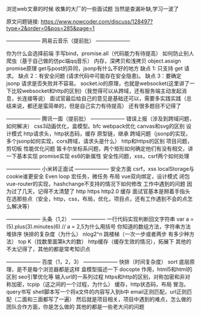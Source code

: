 浏览web文章的时候 收集的大厂的一些面试题 当然是查漏补缺,学习一波了

原文问题链接: https://www.nowcoder.com/discuss/128497?type=2&order=0&pos=285&page=1

——————– 网易云音乐（提前批） ——————–

你为什么会选择前端
手写bind，promise.all（代码能力有待提高）
如何防止别人爬虫（基于自己做的仿pc端qq音乐）
内存，深拷贝和浅拷贝 object.assign
promise原理
get与post的异同，jsonp有什么不好的地方
缺点 1: 只支持 get 请求。
缺点 2：有安全问题 (请求代码中可能存在安全隐患)。
缺点 3：要确定 jsonp 请求是否失败并不容易。
socket.io的原理，也就是websocket(这里讲了一下比较websocket和http的区别)（我觉得可以从跨域，还有服务端主动发起消息，长连接等说）
面试官最后给自己的意见是基础还可以，需要多实践实践（总结来说，都还是蛮简单的，但是自己实力有待提高）
还有很多题目不记得了

——————– 腾讯一面（提前批） ——————–
错误上报（涉及到跨域问题，如何解决）
css3动画优化，盒模型。bfc
webpack优化
canvas和svg的区别
设计模式
http请求头，http状态码，缓存
原型链，继承
跨域问题（jsonp的实现，多个jsonp如何实现，cors跨域，请求头是什么）
http和https的区别
项目问题，剪切板
性能优化问题
笛卡尔坐标系问题，两个矩形如何确定他们有没有相交，讲一下基本实现
promise实现
es6的新属性
安全性问题，xss，csrf两个如何处理

——————– 小米转正面试 ——————–
安全方面 csrf，xss localStorage与cookie谁更安全
Even loop
宏任务，微任务
布局
vue双向绑定，设计模式
闭包
vue-router的实现，hashchange不支持的情况下如何修改
工作中遇到的问题
因为过了几天，记得不太清楚了
http https http2.0
缓存
面试官基本是掰着手指头在选那些点（安全，http，css，布局，优化，项目点，还有工作遇到不会的点怎么解决等）

——————– 头条（1,2） ——————–
一行代码实现判断回文字符串
var a = (5).plus(3).minutes(6) // a = 2,5为什么用括号
你知道的数组方法，字符串方法
堆排序 快排的复杂度（为什么） nlog2^n
跳楼梯（一次一步或者两步 有多少种方法）
top K（找数里面第k大的数）
http缓存（缓存生效的情况），拓展下
其他的不太记得了，其他的都是常考知识点

——————– 百度（1，2，3） ——————–
快排（时间复杂度）
sort 底层原理，是不是每个浏览器都是这样
盒模型描述一下
docopte 作用，html5和html的区别
seo引擎优化等
输入url的一系列过程
https和http的区别，对称加密和非对称加密，tcpip（这之间的一个过程，为什么）
缓存，http状态码，布局
冒泡，query书写
shell脚本写一个将a文件的内容写入到b中
email正则匹配，url正则匹配（二面和三面都写了一遍）
然后就是项目相关，项目中遇到的难点，怎么做的
团队合作方面，你是怎么做的
其他的都是一些老大问的问题